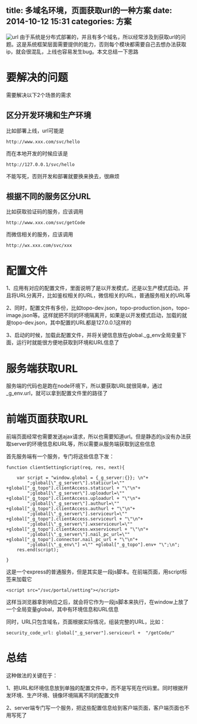 title: 多域名环境，页面获取url的一种方案
date: 2014-10-12 15:31
categories: 方案
---
![url](http://pic.kyfxbl.com/url.jpg)
由于系统是分布式部署的，并且有多个域名，所以经常涉及到获取url的问题。这是系统框架层面需要提供的能力，否则每个模块都需要自己去想办法获取ip，就会很混乱，上线也容易发生bug。本文总结一下思路
<!--more-->

# 要解决的问题

需要解决以下2个场景的需求

## 区分开发环境和生产环境

比如部署上线，url可能是
```
http://www.xxx.com/svc/hello
```

而在本地开发的时候应该是
```
http://127.0.0.1/svc/hello
```

不能写死，否则开发和部署就要换来换去，很麻烦

## 根据不同的服务区分URL

比如获取验证码的服务，应该调用
```
http://www.xxx.com/svc/getCode
```

而微信相关的服务，应该调用
```
http://wx.xxx.com/svc/xxx
```

# 配置文件

1、应用有对应的配置文件，里面说明了是以开发模式，还是以生产模式启动。并且将URL分离开，比如鉴权相关的URL，微信相关的URL，普通服务相关的URL等

2、同时，配置文件有多份，比如topo-dev.json，topo-production.json，topo-image.json等。这样就把不同的环境隔离开，如果是以开发模式启动，加载的就是topo-dev.json，其中配置的URL都是127.0.0.1这样的

3、启动的时候，加载此配置文件，并将关键信息放在global._g_env全局变量下面，运行时就能很方便地获取到环境和URL信息了

# 服务端获取URL

服务端的代码也是跑在node环境下，所以要获取URL就很简单，通过_g_env.url，就可以拿到配置文件里的路径了

# 前端页面获取URL

前端页面经常也需要发送ajax请求，所以也需要知道url。但是静态的js没有办法获取server的环境信息和URL等，所以需要从服务端获取到这些信息

首先服务端有一个服务，专门将这些信息下发：

```
function clientSettingScript(req, res, next){

    var script = "window.global = {_g_server:{}}; \n"+
        ";global[\"_g_server\"].staticurl=\"" +global["_g_topo"].clientAccess.staticurl + "\"\n"+
        ";global[\"_g_server\"].uploadurl=\"" +global["_g_topo"].clientAccess.uploadurl + "\"\n"+
        ";global[\"_g_server\"].authurl=\"" +global["_g_topo"].clientAccess.authurl + "\"\n"+
        ";global[\"_g_server\"].serviceurl=\"" +global["_g_topo"].clientAccess.serviceurl + "\"\n"+
        ";global[\"_g_server\"].wxserviceurl=\"" +global["_g_topo"].clientAccess.wxserviceurl + "\"\n"+
        ";global[\"_g_server\"].nail_pc_url=\"" +global["_g_topo"].connector.nail_pc_url + "\"\n"+
        ";global[\"_g_env\"] =\"" +global["_g_topo"].env+ "\";\n";
    res.end(script);

}
```

这是一个express的普通服务，但是其实是一段js脚本。在前端页面，用script标签来加载它

```
<script src="/svc/portal/setting"></script>
```

这样当浏览器拿到响应之后，就会将它作为一段js脚本来执行，在window上放了一个全局变量global，其中有环境信息和URL信息

同时，URL只包含域名，页面根据实际情况，组装完整的URL，比如：

```
security_code_url: global["_g_server"].serviceurl +  "/getCode/"
```

# 总结

这种做法的关键在于：

1、把URL和环境信息放到单独的配置文件中，而不是写死在代码里。同时根据开发环境、生产环境、镜像环境隔离不同的配置文件

2、server端专门写一个服务，把这些配置信息给到客户端页面，客户端页面也不用写死了